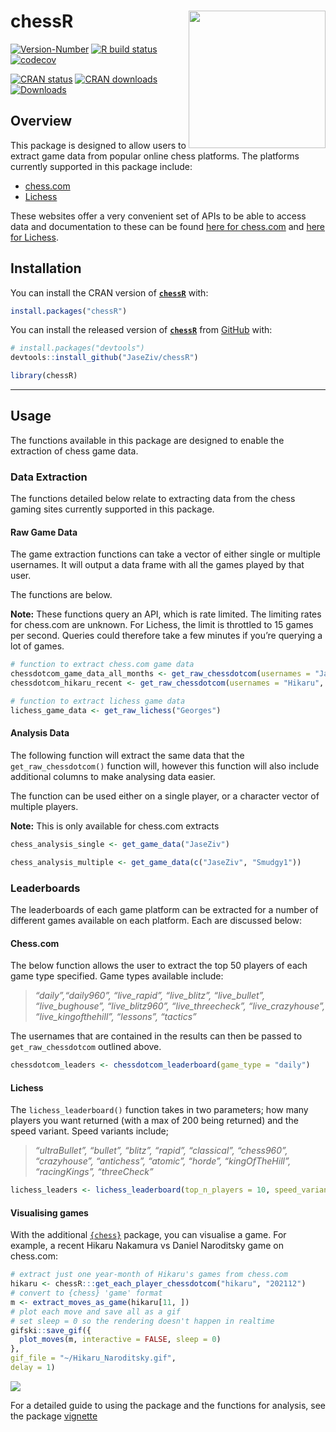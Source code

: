 
<!-- README.md is generated from README.Rmd. Please edit that file -->

# chessR <a href='https://jaseziv.github.io/chessR/'><img src='man/figures/logo.png' align="right" height="219.5" /></a>

<!-- badges: start -->

[![Version-Number](https://img.shields.io/github/r-package/v/JaseZiv/chessR?label=chessR%20(Dev))](https://github.com/JaseZiv/chessR/)
[![R build
status](https://github.com/JaseZiv/chessR/workflows/R-CMD-check/badge.svg)](https://github.com/JaseZiv/chessR/actions)
[![codecov](https://codecov.io/gh/JaseZiv/chessR/branch/master/graph/badge.svg?token=PE7LBUOWX7)](https://app.codecov.io/gh/JaseZiv/chessR)

[![CRAN
status](https://www.r-pkg.org/badges/version-last-release/chessR?style=for-the-badge)](https://CRAN.R-project.org/package=chessR)
[![CRAN
downloads](http://cranlogs.r-pkg.org/badges/grand-total/chessR)](https://CRAN.R-project.org/package=chessR)
[![Downloads](https://cranlogs.r-pkg.org/badges/chessR)](https://cran.r-project.org/package=chessR)
<!-- badges: end -->

## Overview

This package is designed to allow users to extract game data from
popular online chess platforms. The platforms currently supported in
this package include:

-   [chess.com](https://www.chess.com/)
-   [Lichess](https://lichess.org/)

These websites offer a very convenient set of APIs to be able to access
data and documentation to these can be found [here for
chess.com](https://www.chess.com/news/view/published-data-api) and [here
for Lichess](https://lichess.org/api).

## Installation

You can install the CRAN version of
[**`chessR`**](https://CRAN.R-project.org/package=chessR) with:

``` r
install.packages("chessR")
```

You can install the released version of
[**`chessR`**](https://github.com/JaseZiv/chessR/) from
[GitHub](https://github.com/JaseZiv/worldfootballR) with:

``` r
# install.packages("devtools")
devtools::install_github("JaseZiv/chessR")
```

``` r
library(chessR)
```

------------------------------------------------------------------------

## Usage

The functions available in this package are designed to enable the
extraction of chess game data.

### Data Extraction

The functions detailed below relate to extracting data from the chess
gaming sites currently supported in this package.

#### Raw Game Data

The game extraction functions can take a vector of either single or
multiple usernames. It will output a data frame with all the games
played by that user.

The functions are below.

**Note:** These functions query an API, which is rate limited. The
limiting rates for chess.com are unknown. For Lichess, the limit is
throttled to 15 games per second. Queries could therefore take a few
minutes if you’re querying a lot of games.

``` r
# function to extract chess.com game data
chessdotcom_game_data_all_months <- get_raw_chessdotcom(usernames = "JaseZiv")
chessdotcom_hikaru_recent <- get_raw_chessdotcom(usernames = "Hikaru", year_month = c(202104:202105))

# function to extract lichess game data
lichess_game_data <- get_raw_lichess("Georges")
```

#### Analysis Data

The following function will extract the same data that the
`get_raw_chessdotcom()` function will, however this function will also
include additional columns to make analysing data easier.

The function can be used either on a single player, or a character
vector of multiple players.

**Note:** This is only available for chess.com extracts

``` r
chess_analysis_single <- get_game_data("JaseZiv")

chess_analysis_multiple <- get_game_data(c("JaseZiv", "Smudgy1"))
```

### Leaderboards

The leaderboards of each game platform can be extracted for a number of
different games available on each platform. Each are discussed below:

#### Chess.com

The below function allows the user to extract the top 50 players of each
game type specified. Game types available include:

> *“daily”,“daily960”, “live_rapid”, “live_blitz”, “live_bullet”,
> “live_bughouse”, “live_blitz960”, “live_threecheck”,
> “live_crazyhouse”, “live_kingofthehill”, “lessons”, “tactics”*

The usernames that are contained in the results can then be passed to
`get_raw_chessdotcom` outlined above.

``` r
chessdotcom_leaders <- chessdotcom_leaderboard(game_type = "daily")
```

#### Lichess

The `lichess_leaderboard()` function takes in two parameters; how many
players you want returned (with a max of 200 being returned) and the
speed variant. Speed variants include;

> *“ultraBullet”, “bullet”, “blitz”, “rapid”, “classical”, “chess960”,
> “crazyhouse”, “antichess”, “atomic”, “horde”, “kingOfTheHill”,
> “racingKings”, “threeCheck”*

``` r
lichess_leaders <- lichess_leaderboard(top_n_players = 10, speed_variant = "blitz")
```

#### Visualising games

With the additional
[`{chess}`](https://cran.r-project.org/package=chess) package, you can
visualise a game. For example, a recent Hikaru Nakamura vs Daniel
Naroditsky game on chess.com:

``` r
# extract just one year-month of Hikaru's games from chess.com
hikaru <- chessR:::get_each_player_chessdotcom("hikaru", "202112")
# convert to {chess} 'game' format
m <- extract_moves_as_game(hikaru[11, ])
# plot each move and save all as a gif
# set sleep = 0 so the rendering doesn't happen in realtime
gifski::save_gif({
  plot_moves(m, interactive = FALSE, sleep = 0)
}, 
gif_file = "~/Hikaru_Naroditsky.gif", 
delay = 1)
```

![](img/Hikaru_Naroditsky.gif)

For a detailed guide to using the package and the functions for
analysis, see the package
[vignette](https://jaseziv.github.io/chessR/articles/using_chessR_package.html)
